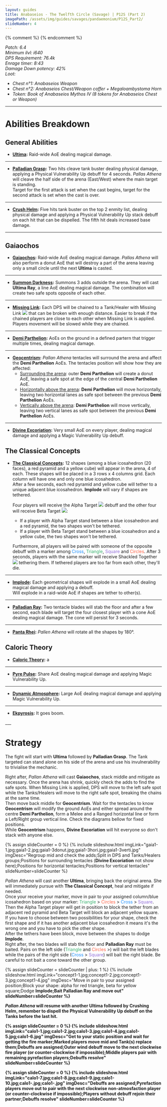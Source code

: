 ```yaml
---
layout: guides
title: Anabaseios - The Twelfth Circle (Savage) | P12S (Part 2)
imagePath: /assets/img/guides/savages/pandaemonium/P12S_Part2/
slideNumber: 4
---
```


  {% comment %}
      <!-- cSpell:ignore verti hori -->
  {% endcomment %}

*Patch: 6.4  
Minimum ilvl: i640  
DPS Requirement: 76.4k  
Enrage timer: 8:43  
<span class='debuff'>Damage Down</span> potency: 42%  
Loot:*

+ *Chest n°1: Anabaseios Weapon*
+ *Chest n°2: Anabaseios Chest/Weapon coffer + Megaloambystoma Horn*
+ *Token: Book of Anabaseios Mythos IV (8 tokens for Anabaseios Chest or Weapon)*

___

<h1><a id='AbilitiesBreakdown'>Abilities Breakdown</a></h1>

<div class='guideSection' markdown='1'>
<h2><a id='ABGeneralAbilities'>General Abilities</a></h2>

+ **<u>Ultima</u>:**
Raid-wide AoE dealing <span class='magic'>magical damage</span>.

___

+ **<u>Palladian Grasp</u>:**
Two hits cleave tank buster dealing <span class='phys'>physical damage</span>, applying a <span class='debuff'>Physical Vulnerability Up</span> debuff for 4 seconds. *Pallas Athena* will cleave the half side of the arena (East/West) where the main target is standing.  
Target for the first attack is set when the cast begins, target for the second attack is set when the cast is over.

___

+ **<u>Crush Helm</u>:**
Five hits tank buster on the top 2 enmity list, dealing <span class='phys'>physical damage</span> and applying a <span class='debuff'>Physical Vulnerability Up</span> stack debuff on each hit that can be dispelled. The fifth hit deals increased base damage.

___

</div>

<div class='guideSection' markdown='1'>
<h2><a id='ABGaiaochos'>Gaiaochos</a></h2>

+ **<u>Gaiaochos</u>:**
Raid-wide AoE dealing <span class='magic'>magical damage</span>. *Pallas Athena* will also perform a donut AoE that will destroy a part of the arena leaving only a small circle until the next **Ultima** is casted.

___

+ **<u>Summon Darkness</u>:**
Summons 3 adds outside the arena. They will cast **Ultima Ray**, a line AoE dealing <span class='magic'>magical damage</span>. The combination will create two safe spots opposite of each other.

___

+ **<u>Missing Link</u>:**
Each DPS will be chained to a Tank/Healer with <span class='speDebuff'>Missing Link</span> <img class='iconImg' src='{{ site.data.iconList.P12S.MissingLink }}'> that can be broken with enough distance. Easier to break if the chained players are close to each other when <span class='speDebuff'>Missing Link</span> is applied.  
Players movement will be slowed while they are chained.

___

+ **<u>Demi Parthelion</u>:**
AoEs on the ground in a defined partern that trigger multiple times, dealing <span class='magic'>magical damage</span>.

___

+ **<u>Geocentrism</u>:**
*Pallan Athena* tentacles will surround the arena and affect the **Demi Parthelion** AoEs. The tentacles position will show how they are affected:
  + <u>Surrounding the arena</u>: outer **Demi Parthelion** will create a donut AoE, leaving a safe spot at the edge of the central **Demi Parthelion** AoE.
  + <u>Horizontally above the arena</u>: **Demi Parthelion** will move horizontally, leaving two horizontal lanes as safe spot between the previous **Demi Parthelion** AoEs.
  + <u>Vertically above the arena</u>: **Demi Parthelion** will move vertically, leaving two vertical lanes as safe spot between the previous **Demi Parthelion** AoEs.

___

+ **<u>Divine Excoriation</u>:**
Very small AoE on every player, dealing <span class='magic'>magical damage</span> and applying a <span class='debuff'>Magic Vulnerability Up</span> debuff.

</div>

<div class='guideSection' markdown='1'>
<h2><a id='ABTheClassicalConcepts'>The Classical Concepts</a></h2>

+ **<u>The Classical Concepts</u>:**
12 shapes (among a blue icosahedron (20 faces), a red pyramid and a yellow cube) will appear in the arena, 4 of each. These shapes will be placed in a 3 rows x 4 columns grid. Each column will have one and only one blue icosahedron.  
After a few seconds, each red pyramid and yellow cube will tether to a unique adjacent blue icosahedron. **Implode** will vary if shapes are tethered.

  Four players will receive the <span class='speDebuff'>Alpha Target</span> <img class='iconImg' src='{{ site.data.iconList.P12S.AlphaTarget }}'> debuff and the other four will receive <span class='speDebuff'>Beta Target</span> <img class='iconImg' src='{{ site.data.iconList.P12S.BetaTarget }}'>:
  + If a player with <span class='speDebuff'>Alpha Target</span> stand between a blue icosahedron and a red pyramid, the two shapes won't be tethered.
  + If a player with <span class='speDebuff'>Beta Target</span> stand between a blue icosahedron and a yellow cube, the two shapes won't be tethered.

  Furthermore, all players will be paired with someone of the opposite debuff with a marker among <span style='color: dodgerblue'>Cross</span>, <span style='color: MediumSeaGreen'>Triangle</span>, <span style='color: MediumPurple'>Square</span> and <span style='color: Tomato'>Circles</span>. After 3 seconds, players with the same marker will receive <span class='speDebuff'>Shackled Together</span> <img class='iconImg' src='{{ site.data.iconList.P12S.ShackledTogether }}'> tethering them. If tethered players are too far from each other, they'll die.

___

+ **<u>Implode</u>:**
Each geometrical shapes will explode in a small AoE dealing <span class='magic'>magical damage</span> and applying a  debuff.  
Will explode in a raid-wide AoE if shapes are tether to other(s).

___

+ **<u>Palladian Ray</u>:**
Two tentacle blades will stab the floor and after a few second, each blade will target the four closest player with a cone AoE dealing <span class='magic'>magical damage</span>. The cone will persist for 3 seconds.

___

+ **<u>Panta Rhei</u>:**
*Pallen Athena* will rotate all the shapes by 180°.

</div>

<div class='guideSection' markdown='1'>
<h2><a id='ABCaloricTheory'>Caloric Theory</a></h2>

+ **<u>Caloric Theory</u>:**
a

___

+ **<u>Pyre Pulse</u>:**
Share AoE dealing <span class='magic'>magical damage</span> and applying <span class='debuff'>Magic Vulnerability Up</span>.

___

+ **<u>Dynamic Atmosphere</u>:**
Large AoE dealing <span class='magic'>magical damage</span> and applying <span class='debuff'>Magic Vulnerability Up</span>.

___

+ **<u>Ekpyrosis</u>:**
It goes boom.

</div>
___
<h1><a id='Strategy'>Strategy</a></h1>

<div class='guideSection' markdown='1'>
<a id='SPhase1'></a>

The fight will start with **Ultima** followed by **Palladian Grasp**. The Tank targeted can stand alone on his side of the arena and use his invulnerability to trivialise the mechanic.

Right after, *Pallan Athena* will cast **Gaiaochos**, stack middle and mitigate as necessary. Once the arena has shrink, quickly check the adds to find the safe spots. When <span class='speDebuff'>Missing Link</span> is applied, DPS will move to the left safe spot while the Tanks/Healers will move to the right safe spot, breaking the chains at the same time.  
Then move back middle for **Geocentrism**. Wait for the tentacles to know **Geocentrism** will modify the ground AoEs and either spread around the centre **Demi Parthelion**, form a Melee and a Ranged horizontal line or form a Left/Right group vertical line. Check the diagrams bellow for fixed positions.  
While **Geocentrism** happens, **Divine Excoriation** will hit everyone so don't stack with anyone else.

{% assign slideCounter = 0 %}
{% include slideshow.html imgLink="gaia1-1.jpg;gaia1-2.jpg;gaia1-3donut.jpg;gaia1-3hori.jpg;gaia1-3verti.jpg" imgDesc="Regroup mid and check the adds;Split in DPS and Tanks/Healers groups;Positions for surrounding tentacles (<strong>Divine Excoriation</strong> not show here);Positions for horizontal tentacles;Positions for vertical tentacles" slideNumber=slideCounter %}

*Pallan Athena* will cast another **Ultima**, bringing back the original arena. She will immediately pursue with **The Classical Concept**, heal and mitigate if needed.  
Once your receive your marker, move in pair to your assigned column/blue icosahedron based on your marker: <span style='color: MediumSeaGreen'>Triangle</span> > <span style='color: Tomato'>Circles</span> > <span style='color: dodgerblue'>Cross</span> > <span style='color: MediumPurple'>Square</span>.  
Then the <span class='speDebuff'>Alpha Target</span> player will get in position to block the tether from an adjacent red pyramid and <span class='speDebuff'>Beta Target</span> will block an adjacent yellow square. If you have to choose between two possibilities for your shape, check the first shape and if it has another adjacent blue icosahedron it means it's the wrong one and you have to pick the other shape.  
After the tethers have been block, move between the shapes to dodge **Implode**.  
Right after, the two blades will stab the floor and **Palladian Ray** must be baited. Pairs on the left side (<span style='color: MediumSeaGreen'>Triangle</span> and <span style='color: Tomato'>Circles</span> >) will bait the left blades while the pairs of the right side (<span style='color: dodgerblue'>Cross</span> > <span style='color: MediumPurple'>Square</span>) will bait the right blade. Be careful to not bait a cone toward the other group.

{% assign slideCounter = slideCounter | plus: 1 %}
{% include slideshow.html imgLink="concept1-1.jpg;concept1-2.jpg;concept1-3.jpg;concept1-4.jpg" imgDesc="Move in pair to your assigned position;Block your shape: alpha for red triangle, beta for yellow square;Dodge <strong>Implode<strong>;Bait <strong>Palladian Ray</strong> and move out" slideNumber=slideCounter %}

*Pallan Athena* will resume with another **Ultima** followed by **Crushing Helm**, remember to dispell the <span class='debuff'>Physical Vulnerability Up</span> debuff on the Tanks before the last hit.

{% assign slideCounter = 0 %}
{% include slideshow.html imgLink="calo1-1.jpg;calo1-2.jpg;calo1-3.jpg;calo1-4.jpg;calo1-5.jpg;calo1-6.jpg" imgDesc="Get to your static position and wait for getting the fire marker;Marked players move mid and Tank(s) replace them;Debuffs are assigned;Outer wind debuff move to the next clockwise fire player (or counter-clockwise if impossible);Middle players pair with remaining pyrefaction players;Debuffs resolve" slideNumber=slideCounter %}

{% assign slideCounter = 0 %}
{% include slideshow.html imgLink="calo1-7.jpg;calo1-8.jpg;calo1-9.jpg;calo1-10.jpg;calo1-.jpg;calo1-.jpg" imgDesc="Debuffs are assigned;Pyrefaction players move out to pair with the next clockwise non-atmosfaction player (or counter-clockwise if impossible);Players without debuff rejoin their partner;Debuffs resolve" slideNumber=slideCounter %}

</div>

<div class='guideSection' markdown='1'>
<a id='SPhase2'></a>

</div>
